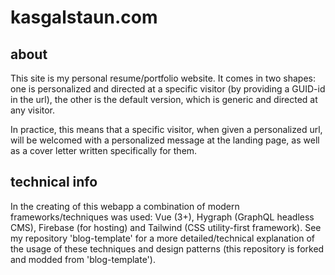 # kasgalstaun.com

## about
This site is my personal resume/portfolio website. It comes in two shapes: one is personalized and directed at a specific visitor (by providing a GUID-id in the url), the other is the default version, which is generic and directed at any visitor.

In practice, this means that a specific visitor, when given a personalized url, will be welcomed with a personalized message at the landing page, as well as a cover letter written specifically for them. 


## technical info

In the creating of this webapp a combination of modern frameworks/techniques was used: Vue (3+), Hygraph (GraphQL headless CMS), Firebase (for hosting) and Tailwind (CSS utility-first framework). See my repository 'blog-template' for a more detailed/technical explanation of the usage of these techniques and design patterns (this repository is forked and modded from 'blog-template').


